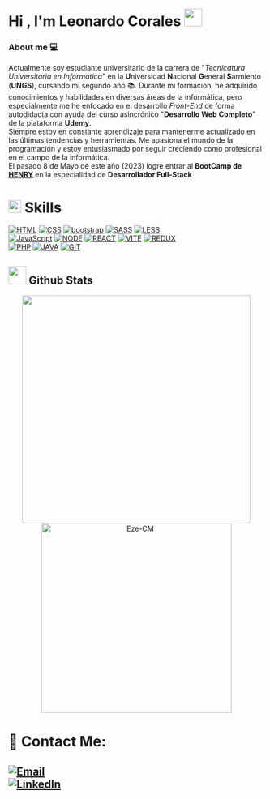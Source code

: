 # Hi , I'm Leonardo Corales  <img src="https://media.giphy.com/media/hvRJCLFzcasrR4ia7z/giphy.gif" width="35">
### About me 💻

Actualmente soy estudiante universitario de la carrera de "*Tecnicatura Universitaria en Informática*" en la **U**niversidad **N**acional **G**eneral **S**armiento (**UNGS**), cursando mi segundo año 📚. Durante mi formación, he adquirido conocimientos y habilidades en diversas áreas de la informática, pero especialmente me he enfocado en el desarrollo *Front-End* de forma autodidacta con ayuda del curso asincrónico "**Desarrollo Web Completo**" de la plataforma **Udemy**. </br>
Siempre estoy en constante aprendizaje para mantenerme actualizado en las últimas tendencias y herramientas. Me apasiona el mundo de la programación y estoy entusiasmado por seguir creciendo como profesional en el campo de la informática. </br>
El pasado 8 de Mayo de este año (2023) logre entrar al **BootCamp de [HENRY](soyhenry.com)** en la especialidad de **Desarrollador Full-Stack**

# <img src="https://media2.giphy.com/media/QssGEmpkyEOhBCb7e1/giphy.gif?cid=ecf05e47a0n3gi1bfqntqmob8g9aid1oyj2wr3ds3mg700bl&rid=giphy.gif" width ="25"><b> Skills</b>
[![HTML](https://img.shields.io/badge/HTML-e06b12?style=for-the-badge&logo=html5&logoColor=white&labelColor=101010)]()
[![CSS](https://img.shields.io/badge/CSS-1283e0?&style=for-the-badge&logo=css3&logoColor=white&labelColor=101010)]()
[![bootstrap](https://img.shields.io/badge/bootstrap-9217FE?&style=for-the-badge&logo=bootstrap&logoColor=white&labelColor=101010)]()
[![SASS](https://img.shields.io/badge/SASS-F28E8E?style=for-the-badge&logo=SASS&logoColor=white&labelColor=101010)]()
[![LESS](https://img.shields.io/badge/LESS-1a3154?style=for-the-badge&logo=LESS&logoColor=white&labelColor=101010)]()
</br>
[![JavaScript](https://img.shields.io/badge/JavaScript-F7DF1E?style=for-the-badge&logo=javascript&logoColor=white&labelColor=101010)]()
[![NODE](https://img.shields.io/badge/NODE.JS-86be00?style=for-the-badge&logo=nodedotjs&logoColor=white&labelColor=101010)]()
[![REACT](https://img.shields.io/badge/REACT-1399c4?style=for-the-badge&logo=react&logoColor=white&labelColor=101010)]()
[![VITE](https://img.shields.io/badge/VITE-ffd52e?style=for-the-badge&logo=vite&logoColor=white&labelColor=101010)]()
[![REDUX](https://img.shields.io/badge/REDUX-7248b6?style=for-the-badge&logo=redux&logoColor=white&labelColor=101010)]()
</br>
[![PHP](https://img.shields.io/badge/php-1283e0?&style=for-the-badge&logo=php&logoColor=white&labelColor=101010)]()
[![JAVA](https://img.shields.io/badge/JAVA-1283e0?&style=for-the-badge&logo=eclipseide&logoColor=white&labelColor=101010)]()
[![GIT](https://img.shields.io/badge/GIT-red?&style=for-the-badge&logo=git&logoColor=white&labelColor=101010)]()

## <img src="https://media.giphy.com/media/iY8CRBdQXODJSCERIr/giphy.gif" width="35"><b> Github Stats </b>
<div align="center">
  <a href="https://github.com/Eze-CM/">
  <img src="https://github-readme-stats-sigma-five.vercel.app/api?username=Eze-CM&include_all_commits=true&count_private=true&show_icons=true&line_height=20&title_color=7A7ADB&icon_color=2234AE&text_color=D3D3D3&bg_color=0,000000,130F40" width="450"/>
  <img src="https://github-readme-stats-sigma-five.vercel.app/api/top-langs?username=Eze-CM&show_icons=true&locale=en&layout=compact&line_height=20&title_color=7A7ADB&icon_color=2234AE&text_color=D3D3D3&bg_color=0,000000,130F40" width="375"  alt="Eze-CM"/>
  </a>
</div>

# 📧 Contact Me:
[![Email](https://img.shields.io/badge/leo24corales@gmail.com-email_personal-D14836?style=for-the-badge&logo=gmail&logoColor=white&labelColor=101010)](mailto:leo24corales@gmail.com)
</br>
[![LinkedIn](https://img.shields.io/badge/LinkedIn-Leonardo_Corales-0077B5?style=for-the-badge&logo=linkedin&logoColor=white&labelColor=101010)](https://www.linkedin.com/in/leonardo-corales/)
---
<!-- [![](https://visitcount.itsvg.in/api?id=Eze-CM&icon=0&color=0)](https://visitcount.itsvg.in) -->

<!--
## 💰 Support Me
<div align="center">  
  <p><a href="https://bmc.link/leo24coral5"> <img align="center" src="https://cdn.buymeacoffee.com/buttons/v2/default-yellow.png" height="50" width="210" alt="(https://bmc.link/leo24coral5)" /></a></p></div>
 -->
